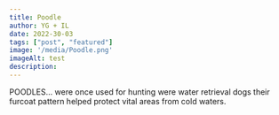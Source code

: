 ```yaml
---
title: Poodle
author: YG + IL
date: 2022-30-03
tags: ["post", "featured"]
image: '/media/Poodle.png'
imageAlt: test
description: 
---
```

POODLES...
were once used for hunting
were water retrieval dogs
their furcoat pattern helped protect vital areas from cold waters.